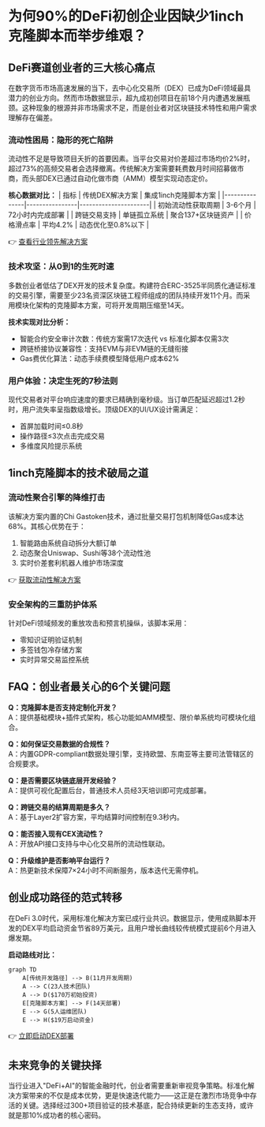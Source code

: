 # 为何90%的DeFi初创企业因缺少1inch克隆脚本而举步维艰？

## DeFi赛道创业者的三大核心痛点
在数字货币市场高速发展的当下，去中心化交易所（DEX）已成为DeFi领域最具潜力的创业方向。然而市场数据显示，超九成初创项目在前18个月内遭遇发展瓶颈。这种现象的根源并非市场需求不足，而是创业者对区块链技术特性和用户需求理解存在偏差。

### 流动性困局：隐形的死亡陷阱
流动性不足是导致项目夭折的首要因素。当平台交易对价差超过市场均价2%时，超过73%的高频交易者会选择撤离。传统解决方案需要耗费数月时间招募做市商，而头部DEX已通过自动化做市商（AMM）模型实现动态定价。

**核心数据对比：**
| 指标          | 传统DEX解决方案 | 集成1inch克隆脚本方案 |
|---------------|----------------|----------------------|
| 初始流动性获取周期 | 3-6个月        | 72小时内完成部署      |
| 跨链交易支持      | 单链孤立系统   | 聚合137+区块链资产   |
| 价格滑点率       | 平均4.2%       | 动态优化至0.8%以下   |

👉 [查看行业领先解决方案](https://bit.ly/okx_welcome)

### 技术攻坚：从0到1的生死时速
多数创业者低估了DEX开发的技术复杂度。构建符合ERC-3525半同质化通证标准的交易引擎，需要至少23名资深区块链工程师组成的团队持续开发11个月。而采用模块化架构的克隆脚本方案，可将开发周期压缩至14天。

**技术实现对比分析：**
- 智能合约安全审计次数：传统方案需17次迭代 vs 标准化脚本仅需3次
- 跨链桥接协议兼容性：支持EVM与非EVM链的无缝衔接
- Gas费优化算法：动态手续费模型降低用户成本62%

### 用户体验：决定生死的7秒法则
现代交易者对平台响应速度的要求已精确到毫秒级。当订单匹配延迟超过1.2秒时，用户流失率呈指数级增长。顶级DEX的UI/UX设计需满足：
- 首屏加载时间≤0.8秒
- 操作路径≤3次点击完成交易
- 多维度风险提示系统

## 1inch克隆脚本的技术破局之道
### 流动性聚合引擎的降维打击
该解决方案内置的Chi Gastoken技术，通过批量交易打包机制降低Gas成本达68%。其核心优势在于：
1. 智能路由系统自动拆分大额订单
2. 动态聚合Uniswap、Sushi等38个流动性池
3. 实时价差套利机器人维护市场深度

👉 [获取流动性解决方案](https://bit.ly/okx_welcome)

### 安全架构的三重防护体系
针对DeFi领域频发的重放攻击和预言机操纵，该脚本采用：
- 零知识证明验证机制
- 多签钱包冷存储方案
- 实时异常交易监控系统

## FAQ：创业者最关心的6个关键问题
**Q：克隆脚本是否支持定制化开发？**  
A：提供基础模块+插件式架构，核心功能如AMM模型、限价单系统均可模块化组合。

**Q：如何保证交易数据的合规性？**  
A：内置GDPR-compliant数据处理引擎，支持欧盟、东南亚等主要司法管辖区的合规要求。

**Q：是否需要区块链底层开发经验？**  
A：提供可视化配置后台，普通技术人员经3天培训即可完成部署。

**Q：跨链交易的结算周期是多久？**  
A：基于Layer2扩容方案，平均结算时间控制在9.3秒内。

**Q：能否接入现有CEX流动性？**  
A：开放API接口支持与中心化交易所的流动性联动。

**Q：升级维护是否影响平台运行？**  
A：热更新技术保障7×24小时不间断服务，版本迭代无需停机。

## 创业成功路径的范式转移
在DeFi 3.0时代，采用标准化解决方案已成行业共识。数据显示，使用成熟脚本开发的DEX平均启动资金节省89万美元，且用户增长曲线较传统模式提前6个月进入爆发期。

**启动路线对比：**
```mermaid
graph TD
    A[传统开发路径] --> B(11月开发周期)
    A --> C(23人技术团队)
    A --> D($170万初始投资)
    E[克隆脚本方案] --> F(14天部署)
    E --> G(5人运维团队)
    E --> H($19万启动资金)
```

👉 [立即启动DEX部署](https://bit.ly/okx_welcome)

## 未来竞争的关键抉择
当行业进入"DeFi+AI"的智能金融时代，创业者需要重新审视竞争策略。标准化解决方案带来的不仅是成本优势，更是快速迭代能力——这正是在激烈市场竞争中存活的关键。选择经过300+项目验证的技术基底，配合持续更新的生态支持，或许就是那10%成功者的核心密码。